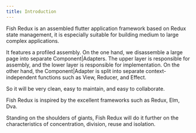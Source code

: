 ```yaml
---
title: Introduction
---
```


Fish Redux is an assembled flutter application framework based on Redux state management, it is especially suitable for building medium to large complex applications.

It features a profiled assembly. On the one hand, we disassemble a large page into separate Component|Adapters. The upper layer is responsible for assembly, and the lower layer is responsible for implementation. On the other hand, the Component|Adapter is split into separate context-independent functions such as View, Reducer, and Effect.

So it will be very clean, easy to maintain, and easy to collaborate.

Fish Redux is inspired by the excellent frameworks such as Redux, Elm, Dva.

Standing on the shoulders of giants, Fish Redux will do it further on the characteristics of concentration, division, reuse and isolation.